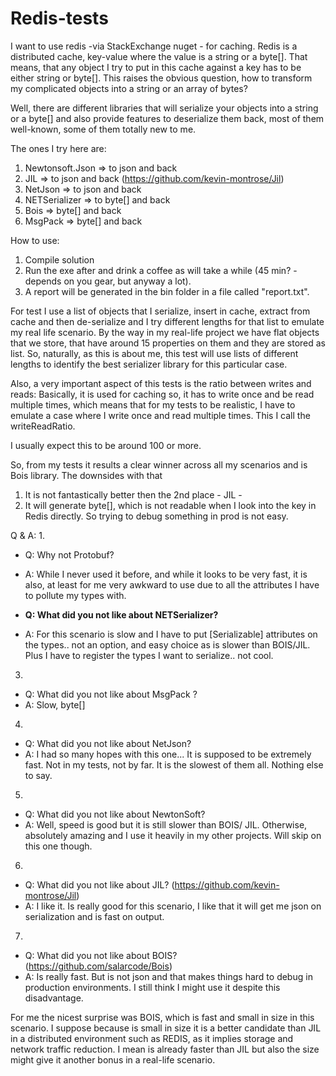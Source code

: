 # Redis-tests

I want to use redis -via StackExchange nuget - for caching. Redis is a distributed cache, key-value where the value is a string or a byte[]. That means, that any object I try to put in this cache against a key has to be either string or byte[]. This raises the obvious question, how to transform my complicated objects into a string or an array of bytes?

Well, there are different libraries that will serialize your objects into a string or a byte[] and also provide features to deserialize them back, most of them well-known, some of them totally new to me.

The ones I try here are:

1. Newtonsoft.Json => to json and back
2. JIL => to json and back (https://github.com/kevin-montrose/Jil)
3. NetJson => to json and back
4. NETSerializer => to byte[] and back
5. Bois => byte[] and back
6. MsgPack => byte[] and back

How to use: 

1. Compile solution 
2. Run the exe after and drink a coffee as will take a while (45 min? - depends on you gear, but anyway a lot). 
3. A report will be generated in the bin folder in a file called "report.txt". 

For test I use a list of objects that I serialize, insert in cache, extract from cache and then de-serialize and I try different lengths for that list to emulate my real life scenario. By the way in my real-life project we have flat objects that we store, that have around 15 properties on them and they are stored as list. So, naturally, as this is about me, this test will use lists of different lengths to identify the best serializer library for this particular case.

Also, a very important aspect of this tests is the ratio between writes and reads: Basically, it is used for caching so, it has to write once and be read multiple times, which means that for my tests to be realistic, I have to emulate a case where I write once and read multiple times. This I call the writeReadRatio.

I usually expect this to be around 100 or more.


So, from my tests it results a clear winner across all my scenarios and is Bois library. The downsides with that 

1. It is not fantastically better then the 2nd place - JIL - 
2. It will generate byte[], which is not readable when I look into the key in Redis directly. So trying to debug something in prod is not easy. 

Q & A:
1. 
* Q: Why not Protobuf?
* A: While I never used it before, and while it looks to be very fast, it is also, at least for me very awkward to use due to all the attributes I have to pollute my types with.

* **Q: What did you not like about NETSerializer?**
* A: For this scenario is slow and I have to put [Serializable] attributes on the types.. not an option, and easy choice as is slower than BOIS/JIL. Plus I have to register the types I want to serialize.. not cool.
3. 
* Q: What did you not like about MsgPack ?
* A: Slow, byte[]
4. 
* Q: What did you not like about NetJson?
* A: I had so many hopes with this one... It is supposed to be extremely fast. Not in my tests, not by far. It is the slowest of them all. Nothing else to say.
5. 
* Q: What did you not like about NewtonSoft?
* A: Well, speed is good but it is still slower than BOIS/ JIL. Otherwise, absolutely amazing and I use it heavily in my other projects. Will skip on this one though.
6. 
* Q: What did you not like about JIL? (https://github.com/kevin-montrose/Jil)
* A: I like it. Is really good for this scenario, I like that it will get me json on serialization and is fast on output.
7. 
* Q: What did you not like about BOIS? (https://github.com/salarcode/Bois)
* A: Is really fast. But is not json and that makes things hard to debug in production environments. I still think I might use it despite this disadvantage.


For me the nicest surprise was BOIS, which is fast and small in size in this scenario. I suppose because is small in size it is a better candidate than JIL in a distributed environment such as REDIS, as it implies storage and network traffic reduction. I mean is already faster than JIL but also the size might give it another bonus in a real-life scenario.

